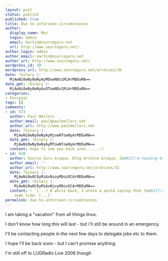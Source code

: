 ```yaml
---
layout: post
status: publish
published: true
title: Due to unforseen circumstances
author:
  display_name: Mez
  login: admin
  email: martin@sourceguru.net
  url: http://www.sourceguru.net/
author_login: admin
author_email: martin@sourceguru.net
author_url: http://www.sourceguru.net/
wordpress_id: 30
wordpress_url: http://www.sourceguru.net/archives/30
date: !binary |-
  MjAwNi0wNy0wNyAyMDowNDo1MiArMDEwMA==
date_gmt: !binary |-
  MjAwNi0wNy0wNyAxOTowNDo1MiArMDEwMA==
categories:
- Personal
tags: []
comments:
- id: 573
  author: Paul Mellors
  author_email: paul@paulmellors.net
  author_url: http://www.paulmellors.net
  date: !binary |-
    MjAwNi0wNy0wNyAyMjowNTowNyArMDEwMA==
  date_gmt: !binary |-
    MjAwNi0wNy0wNyAyMTowNTowNyArMDEwMA==
  content: Hope to see you back soon......:)
- id: 920
  author: Source Guru &raquo; Blog Archive &raquo; I&#8217;m heading back
  author_email: ''
  author_url: http://www.sourceguru.net/archives/32
  date: !binary |-
    MjAwNi0wOC0yMiAxNzoyMDozOCArMDEwMA==
  date_gmt: !binary |-
    MjAwNi0wOC0yMiAxNjoyMDozOCArMDEwMA==
  content: ! '[...] A while back, I wrote a postÂ saying that I&#8217;d be away for
    some time. [...]'
permalink: due-to-unforseen-circumstances
---
```

<p>I am taking a "vacation" from all things linux.</p>
<p>I don't know how long this will last - but i'll still be around in an emergency.</p>
<p>I'll be contacting people in the next few days to delegate jobs etc to them.</p>
<p>I hope I'll be back soon - but I can't promise anything.</p>
<p>I'm still off to LUGRadio Live 2006 though</p>
